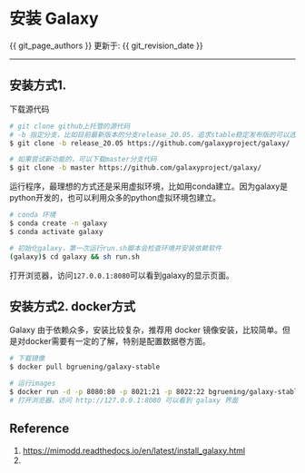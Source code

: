 # 安装 Galaxy

{{ git_page_authors }} 更新于: {{ git_revision_date }}

---

## 安装方式1.

下载源代码

```bash
# git clone github上托管的源代码
# -b 指定分支，比如目前最新版本的分支release_20.05，追求stable稳定发布版的可以选择这个分支
$ git clone -b release_20.05 https://github.com/galaxyproject/galaxy/

# 如果尝试新功能的，可以下载master分支代码
$ git clone -b master https://github.com/galaxyproject/galaxy/
```

运行程序，最理想的方式还是采用虚拟环境，比如用conda建立。因为galaxy是python开发的，也可以利用众多的python虚拟环境包建立。

```bash
# conda 环境
$ conda create -n galaxy
$ conda activate galaxy

# 初始化galaxy，第一次运行run.sh脚本会检查环境并安装依赖软件
(galaxy)$ cd galaxy && sh run.sh
```

打开浏览器，访问`127.0.0.1:8080`可以看到galaxy的显示页面。

## 安装方式2. docker方式

Galaxy 由于依赖众多，安装比较复杂，推荐用 docker 镜像安装，比较简单。但是对docker需要有一定的了解，特别是配置数据卷方面。

```bash
# 下载镜像
$ docker pull bgruening/galaxy-stable

# 运行images
$ docker run -d -p 8080:80 -p 8021:21 -p 8022:22 bgruening/galaxy-stable
# 打开浏览器，访问 http://127.0.0.1:8080 可以看到 galaxy 界面
```





## Reference

1. https://mimodd.readthedocs.io/en/latest/install_galaxy.html
2.
